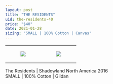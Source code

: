 ```yaml
---
layout: post
title: "THE RESIDENTS"
uid: the-residents-40
price: "$40"
date: 2021-01-28
sizing: "SMALL | 100% Cotton | Canvas"
---
```




<table style="width:100%;"><tr><td style="vertical-align:top;">
      <figure class="tmblr-full" data-orig-height="2048" data-orig-width="1365" data-orig-src="https://concertshirts.netlify.app/shirts/0197/0197-01.jpg"><img src="https://64.media.tumblr.com/4b67ef72ef969a7c5bf29d3ac1d056fa/9368b016f9c30ead-7e/s540x810/4d5012cfd8baf1a56f7de4ddf1058d11eba1f1ac.jpg" data-orig-height="2048" data-orig-width="1365" data-orig-src="https://concertshirts.netlify.app/shirts/0197/0197-01.jpg"/></figure></td>
    <td style="vertical-align:top;">
      <figure class="tmblr-full" data-orig-height="2048" data-orig-width="1365" data-orig-src="https://concertshirts.netlify.app/shirts/0197/0197-02.jpg"><img src="https://64.media.tumblr.com/daafeb0a3643847bc13d549393e0e034/9368b016f9c30ead-45/s540x810/e2d2837923fafbb5480de327b7cd7fee52011188.jpg" data-orig-height="2048" data-orig-width="1365" data-orig-src="https://concertshirts.netlify.app/shirts/0197/0197-02.jpg"/></figure></td>
  </tr></table><p>
  The Residents | Shadowland North America 2016<br/>SMALL | 100% Cotton | Gildan
</p>
